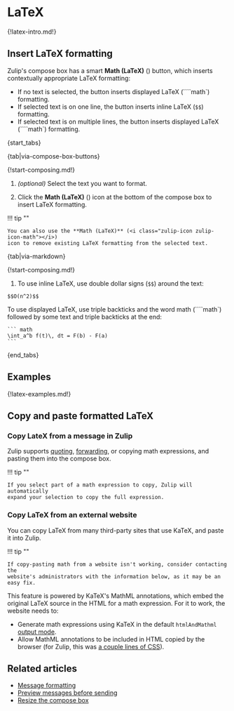 # LaTeX

{!latex-intro.md!}

## Insert LaTeX formatting

Zulip's compose box has a smart **Math (LaTeX)** (<i class="zulip-icon
zulip-icon-math"></i>) button, which inserts contextually appropriate LaTeX
formatting:

- If no text is selected, the button inserts displayed LaTeX (````math`) formatting.
- If selected text is on one line, the button inserts inline LaTeX (`$$`)
  formatting.
- If selected text is on multiple lines, the button inserts displayed LaTeX
  (````math`) formatting.

{start_tabs}

{tab|via-compose-box-buttons}

{!start-composing.md!}

1. _(optional)_ Select the text you want to format.

1. Click the **Math (LaTeX)** (<i class="zulip-icon zulip-icon-math"></i>) icon at the
   bottom of the compose box to insert LaTeX formatting.

!!! tip ""

    You can also use the **Math (LaTeX)** (<i class="zulip-icon zulip-icon-math"></i>)
    icon to remove existing LaTeX formatting from the selected text.

{tab|via-markdown}

{!start-composing.md!}

1. To use inline LaTeX, use double dollar signs (`$$`) around the text:
~~~
$$O(n^2)$$
~~~
   To use displayed LaTeX, use triple backticks and the word math
   (````math`) followed by some text and triple backticks at the end:
~~~
``` math
\int_a^b f(t)\, dt = F(b) - F(a)
```
~~~

{end_tabs}

## Examples

{!latex-examples.md!}

## Copy and paste formatted LaTeX

### Copy LateX from a message in Zulip

Zulip supports [quoting](/help/quote-or-forward-a-message#quote-a-message),
[forwarding](/help/quote-or-forward-a-message#forward-a-message), or copying
math expressions, and pasting them into the compose box.

!!! tip ""

    If you select part of a math expression to copy, Zulip will automatically
    expand your selection to copy the full expression.

### Copy LaTeX from an external website

You can copy LaTeX from many third-party sites that use KaTeX, and paste it into
Zulip.

!!! tip ""

    If copy-pasting math from a website isn't working, consider contacting the
    website's administrators with the information below, as it may be an easy fix.

This feature is powered by KaTeX's MathML annotations, which embed the original
LaTeX source in the HTML for a math expression. For it to work, the website
needs to:

- Generate math expressions using KaTeX in the default `htmlAndMathml` [output
mode](https://katex.org/docs/options.html).
- Allow MathML annotations to be included in HTML copied by the browser (for
Zulip, this was [a couple lines of
CSS](https://github.com/zulip/zulip/commit/353f57e518b88333615911f12a031177c46d7fbe)).

## Related articles

* [Message formatting](/help/format-your-message-using-markdown)
* [Preview messages before sending](/help/preview-your-message-before-sending)
* [Resize the compose box](/help/resize-the-compose-box)
